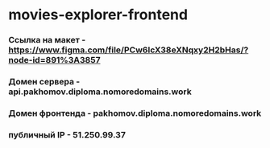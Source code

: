 # movies-explorer-frontend

### Ссылка на макет - https://www.figma.com/file/PCw6lcX38eXNqxy2H2bHas/?node-id=891%3A3857
### Домен сервера - api.pakhomov.diploma.nomoredomains.work
### Домен фронтенда - pakhomov.diploma.nomoredomains.work
### публичный IP - 51.250.99.37
